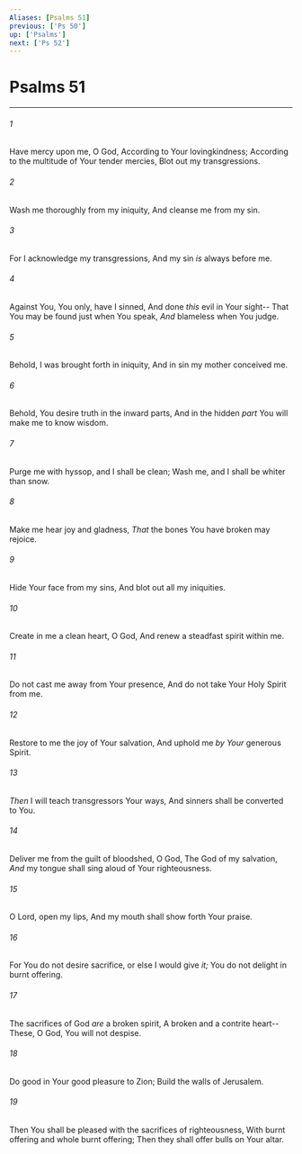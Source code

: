 ```yaml
---
Aliases: [Psalms 51]
previous: ['Ps 50']
up: ['Psalms']
next: ['Ps 52']
---
```

# Psalms 51

***


###### 1 
Have mercy upon me, O God, According to Your lovingkindness; According to the multitude of Your tender mercies, Blot out my transgressions. 

###### 2 
Wash me thoroughly from my iniquity, And cleanse me from my sin. 

###### 3 
For I acknowledge my transgressions, And my sin _is_ always before me. 

###### 4 
Against You, You only, have I sinned, And done _this_ evil in Your sight-- That You may be found just when You speak, _And_ blameless when You judge. 

###### 5 
Behold, I was brought forth in iniquity, And in sin my mother conceived me. 

###### 6 
Behold, You desire truth in the inward parts, And in the hidden _part_ You will make me to know wisdom. 

###### 7 
Purge me with hyssop, and I shall be clean; Wash me, and I shall be whiter than snow. 

###### 8 
Make me hear joy and gladness, _That_ the bones You have broken may rejoice. 

###### 9 
Hide Your face from my sins, And blot out all my iniquities. 

###### 10 
Create in me a clean heart, O God, And renew a steadfast spirit within me. 

###### 11 
Do not cast me away from Your presence, And do not take Your Holy Spirit from me. 

###### 12 
Restore to me the joy of Your salvation, And uphold me _by Your_ generous Spirit. 

###### 13 
_Then_ I will teach transgressors Your ways, And sinners shall be converted to You. 

###### 14 
Deliver me from the guilt of bloodshed, O God, The God of my salvation, _And_ my tongue shall sing aloud of Your righteousness. 

###### 15 
O Lord, open my lips, And my mouth shall show forth Your praise. 

###### 16 
For You do not desire sacrifice, or else I would give _it;_ You do not delight in burnt offering. 

###### 17 
The sacrifices of God _are_ a broken spirit, A broken and a contrite heart-- These, O God, You will not despise. 

###### 18 
Do good in Your good pleasure to Zion; Build the walls of Jerusalem. 

###### 19 
Then You shall be pleased with the sacrifices of righteousness, With burnt offering and whole burnt offering; Then they shall offer bulls on Your altar.
